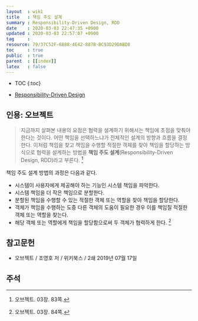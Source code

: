 ```yaml
---
layout  : wiki
title   : 책임 주도 설계
summary : Responsibility-Driven Design, RDD
date    : 2020-03-03 22:47:35 +0900
updated : 2020-03-03 22:57:07 +0900
tag     : 
resource: 79/37C52F-6888-4E42-887B-BC93D29DABD8
toc     : true
public  : true
parent  : [[index]]
latex   : false
---
```

* TOC
{:toc}

* [Responsibility-Driven Design][wirfs]

## 인용: 오브젝트

> 지금까지 살펴본 내용의 요점은 협력을 설계하기 위해서는 책임에 초점을 맞춰야 한다는 것이다.
어떤 책임을 선택하느냐가 전체적인 설계의 방향과 흐름을 결정한다.
이처럼 책임을 찾고 책임을 수행할 적절한 객체를 찾아 책임을 할당하는 방식으로 협력을 설계하는 방법을 **책임 주도 설계**(Responsibility-Driven Design, RDD)라고 부른다.
[^objects-83]

책임 주도 설계 방법의 과정은 다음과 같다.

>
* 시스템이 사용자에게 제공해야 하는 기능인 시스템 책임을 파악한다.
* 시스템 책임을 더 작은 책임으로 분할한다.
* 분할된 책임을 수행할 수 있는 적절한 객체 또는 역할을 찾아 책임을 할당한다.
* 객체가 책임을 수행하는 도중 다른 객체의 도움이 필요한 경우 이를 책임질 적절한 객체 또는 역할을 찾는다.
* 해당 객체 또는 역할에게 책임을 할당함으로써 두 객체가 협력하게 한다.
[^objects-84]

## 참고문헌

* 오브젝트 / 조영호 저 / 위키북스 / 2쇄 2019년 07월 17일

## 주석

[wirfs]: http://www.wirfs-brock.com/Design.html

[^objects-83]: 오브젝트. 03장. 83쪽.
[^objects-84]: 오브젝트. 03장. 84쪽.
